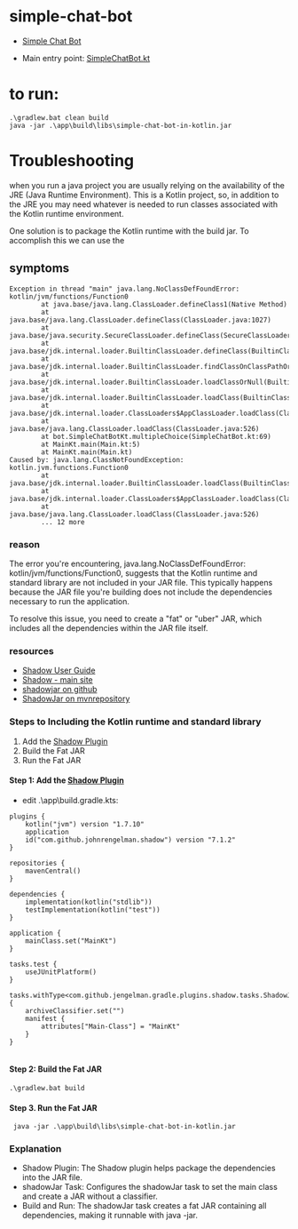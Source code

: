 # simple-chat-bot #

* [Simple Chat Bot](https://hyperskill.org/projects/126?track=18)

* Main entry point: [SimpleChatBot.kt](app/src/main/kotlin/bot/SimpleChatBot.kt)


# to run:
```courseignore
.\gradlew.bat clean build
java -jar .\app\build\libs\simple-chat-bot-in-kotlin.jar
```

# Troubleshooting

when you run a java project you are usually relying on the availability
of the JRE (Java Runtime Environment). This is a Kotlin project, so,
in addition to the JRE you may need whatever is needed to run classes associated 
with the Kotlin runtime environment.

One solution is to package the Kotlin runtime with the build jar.
To accomplish this we can use the 



## symptoms
```
Exception in thread "main" java.lang.NoClassDefFoundError: kotlin/jvm/functions/Function0
        at java.base/java.lang.ClassLoader.defineClass1(Native Method)
        at java.base/java.lang.ClassLoader.defineClass(ClassLoader.java:1027)
        at java.base/java.security.SecureClassLoader.defineClass(SecureClassLoader.java:150)
        at java.base/jdk.internal.loader.BuiltinClassLoader.defineClass(BuiltinClassLoader.java:862)
        at java.base/jdk.internal.loader.BuiltinClassLoader.findClassOnClassPathOrNull(BuiltinClassLoader.java:760)
        at java.base/jdk.internal.loader.BuiltinClassLoader.loadClassOrNull(BuiltinClassLoader.java:681)
        at java.base/jdk.internal.loader.BuiltinClassLoader.loadClass(BuiltinClassLoader.java:639)
        at java.base/jdk.internal.loader.ClassLoaders$AppClassLoader.loadClass(ClassLoaders.java:188)
        at java.base/java.lang.ClassLoader.loadClass(ClassLoader.java:526)
        at bot.SimpleChatBotKt.multipleChoice(SimpleChatBot.kt:69)
        at MainKt.main(Main.kt:5)
        at MainKt.main(Main.kt)
Caused by: java.lang.ClassNotFoundException: kotlin.jvm.functions.Function0
        at java.base/jdk.internal.loader.BuiltinClassLoader.loadClass(BuiltinClassLoader.java:641)
        at java.base/jdk.internal.loader.ClassLoaders$AppClassLoader.loadClass(ClassLoaders.java:188)
        at java.base/java.lang.ClassLoader.loadClass(ClassLoader.java:526)
        ... 12 more
```

### reason
The error you're encountering, java.lang.NoClassDefFoundError: kotlin/jvm/functions/Function0, suggests that the Kotlin runtime and standard library are not included in your JAR file. This typically happens because the JAR file you're building does not include the dependencies necessary to run the application.

To resolve this issue, you need to create a "fat" or "uber" JAR, which includes all the dependencies within the JAR file itself.

### resources
* [Shadow User Guide](https://imperceptiblethoughts.com/shadow/introduction/)
* [Shadow - main site](https://imperceptiblethoughts.com/shadow/)
* [shadowjar on github](https://github.com/johnrengelman/shadow)
* [ShadowJar on mvnrepository](https://mvnrepository.com/artifact/com.github.johnrengelman.shadow/com.github.johnrengelman.shadow.gradle.plugin?repo=gradle-plugins)

### Steps to Including the Kotlin runtime and standard library
1. Add the [Shadow Plugin](https://mvnrepository.com/artifact/com.github.johnrengelman.shadow/com.github.johnrengelman.shadow.gradle.plugin?repo=gradle-plugins)
2. Build the Fat JAR
3. Run the Fat JAR

#### Step 1: Add the [Shadow Plugin](https://mvnrepository.com/artifact/com.github.johnrengelman.shadow/com.github.johnrengelman.shadow.gradle.plugin?repo=gradle-plugins)
* edit .\app\build.gradle.kts:
```
plugins {
    kotlin("jvm") version "1.7.10"
    application
    id("com.github.johnrengelman.shadow") version "7.1.2"
}

repositories {
    mavenCentral()
}

dependencies {
    implementation(kotlin("stdlib"))
    testImplementation(kotlin("test"))
}

application {
    mainClass.set("MainKt")
}

tasks.test {
    useJUnitPlatform()
}

tasks.withType<com.github.jengelman.gradle.plugins.shadow.tasks.ShadowJar> {
    archiveClassifier.set("")
    manifest {
        attributes["Main-Class"] = "MainKt"
    }
}
    
```

#### Step 2: Build the Fat JAR
```courseignore
.\gradlew.bat build
```

#### Step 3. Run the Fat JAR
```courseignore
 java -jar .\app\build\libs\simple-chat-bot-in-kotlin.jar
```
### Explanation
* Shadow Plugin: The Shadow plugin helps package the dependencies into the JAR file.
* shadowJar Task: Configures the shadowJar task to set the main class and create a JAR without a classifier.
* Build and Run: The shadowJar task creates a fat JAR containing all dependencies, making it runnable with java -jar.

